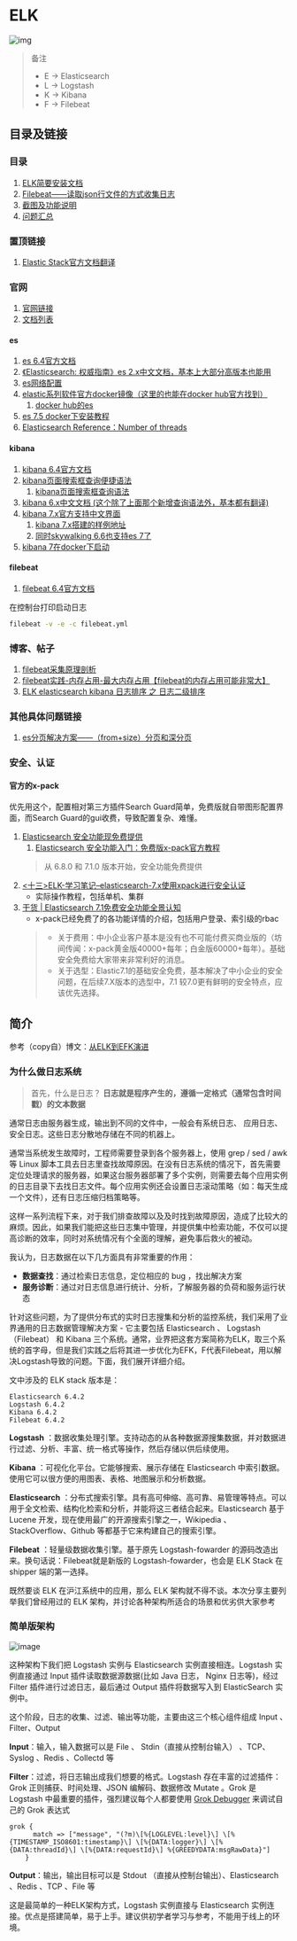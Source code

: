 # ELK
![img](./images/524680-20171108130035028-1147357295.png)

> 备注
> - E -> Elasticsearch
> - L -> Logstash
> - K -> Kibana
> - F -> Filebeat

## 目录及链接

### 目录
1. [ELK简要安装文档](install.md)
1. [Filebeat——读取json行文件的方式收集日志](filebeat_install.md)
1. [截图及功能说明](manual.md)
1. [问题汇总](faq.md)

### 置顶链接
1. [Elastic Stack官方文档翻译](https://www.bookstack.cn/books/hjt353)

### 官网
1. [官网链接](https://www.elastic.co/)
1. [文档列表](https://www.elastic.co/guide/index.html)

#### es
1. [es 6.4官方文档](https://www.elastic.co/guide/en/elasticsearch/reference/6.4/index.html)
1. [《Elasticsearch: 权威指南》es 2.x中文文档，基本上大部分高版本也能用](https://www.elastic.co/guide/cn/elasticsearch/guide/current/index.html)
1. [es网络配置](https://www.elastic.co/guide/en/elasticsearch/reference/6.4/modules-network.html)
1. [elastic系列软件官方docker镜像（这里的也能在docker hub官方找到）](https://www.docker.elastic.co/)
    1. [docker hub的es](https://hub.docker.com/_/elasticsearch)
1. [es 7.5 docker下安装教程](https://www.elastic.co/guide/en/elasticsearch/reference/7.5/docker.html)
1. [Elasticsearch Reference：Number of threads](https://www.elastic.co/guide/en/elasticsearch/reference/current/max-number-of-threads.html)

#### kibana
1. [kibana 6.4官方文档](https://www.elastic.co/guide/en/kibana/6.4/index.html)
1. [kibana页面搜索框查询便捷语法](https://www.elastic.co/guide/en/kibana/6.4/kuery-query.html)
    1. [kibana页面搜索框查询语法](https://www.elastic.co/guide/en/elasticsearch/reference/6.4/query-dsl-query-string-query.html#query-string-syntax)    
1. [kibana 6.x中文文档 (这个除了上面那个新增查询语法外，基本都有翻译)](https://www.elastic.co/guide/cn/kibana/current/index.html)
1. [kibana 7.x官方支持中文界面](https://www.elastic.co/guide/en/kibana/current/i18n-settings-kb.html)
    1. [kibana 7.x搭建的样例地址](http://efk7.k8s.fingard.cn/)
    1. [同时skywalking 6.6也支持es 7了](http://skywalking.apache.org/downloads/)
1. [kibana 7在docker下启动](https://www.elastic.co/guide/en/kibana/7.x/docker.html)
#### filebeat
1. [filebeat 6.4官方文档](https://www.elastic.co/guide/en/beats/filebeat/6.4/index.html)

在控制台打印启动日志
```bash
filebeat -v -e -c filebeat.yml
```

### 博客、帖子
1. [filebeat采集原理剖析](https://www.jianshu.com/p/62fbde3f0a11)
1. [filebeat实践-内存占用-最大内存占用【filebeat的内存占用可能非常大】](https://yq.aliyun.com/articles/241161)
1. [ELK elasticsearch kibana 日志排序 之 日志二级排序](https://blog.csdn.net/u011181610/article/details/82756049)

### 其他具体问题链接
1. [es分页解决方案——（from+size）分页和深分页](https://blog.csdn.net/Fenggms/article/details/83066542)

### 安全、认证
#### 官方的x-pack
优先用这个，配置相对第三方插件Search Guard简单，免费版就自带图形配置界面，而Search Guard的gui收费，导致配置复杂、难懂。
1. [Elasticsearch 安全功能现免费提供](https://www.elastic.co/cn/blog/security-for-elasticsearch-is-now-free)
    1. [Elasticsearch 安全功能入门：免费版x-pack官方教程](https://www.elastic.co/cn/blog/getting-started-with-elasticsearch-security)
    > 从 6.8.0 和 7.1.0 版本开始，安全功能免费提供
1. [<十三>ELK-学习笔记–elasticsearch-7.x使用xpack进行安全认证](http://www.eryajf.net/3500.html)
    - 实际操作教程，包括单机、集群
1. [干货 | Elasticsearch 7.1免费安全功能全景认知](https://blog.csdn.net/laoyang360/article/details/90554761)
    - x-pack已经免费了的各功能详情的介绍，包括用户登录、索引级的rbac
    > - 关于费用：中小企业客户基本是没有也不可能付费买商业版的（坊间传闻：x-pack黄金版40000+每年；白金版60000+每年）。基础安全免费给大家带来非常利好的消息。
    > - 关于选型：Elastic7.1的基础安全免费，基本解决了中小企业的安全问题，在后续7.X版本的选型中，7.1 较7.0更有鲜明的安全特点，应该优先选择。


## 简介
参考（copy自）博文：[从ELK到EFK演进](https://www.cnblogs.com/tylercao/p/7803520.html)

### 为什么做日志系统

> 首先，什么是日志？ **日志就是程序产生的，遵循一定格式（通常包含时间戳）的文本数据**

通常日志由服务器生成，输出到不同的文件中，一般会有系统日志、 应用日志、安全日志。这些日志分散地存储在不同的机器上。

通常当系统发生故障时，工程师需要登录到各个服务器上，使用 grep / sed / awk 等 Linux  脚本工具去日志里查找故障原因。在没有日志系统的情况下，首先需要定位处理请求的服务器，如果这台服务器部署了多个实例，则需要去每个应用实例的日志目录下去找日志文件。每个应用实例还会设置日志滚动策略（如：每天生成一个文件），还有日志压缩归档策略等。

这样一系列流程下来，对于我们排查故障以及及时找到故障原因，造成了比较大的麻烦。因此，如果我们能把这些日志集中管理，并提供集中检索功能，不仅可以提高诊断的效率，同时对系统情况有个全面的理解，避免事后救火的被动。

我认为，日志数据在以下几方面具有非常重要的作用：

- **数据查找**：通过检索日志信息，定位相应的 bug ，找出解决方案
- **服务诊断**：通过对日志信息进行统计、分析，了解服务器的负荷和服务运行状态

针对这些问题，为了提供分布式的实时日志搜集和分析的监控系统，我们采用了业界通用的日志数据管理解决方案 - 它主要包括  Elasticsearch 、 Logstash（Filebeat） 和 Kibana  三个系统。通常，业界把这套方案简称为ELK，取三个系统的首字母，但是我们实践之后将其进一步优化为EFK，F代表Filebeat，用以解决Logstash导致的问题。下面，我们展开详细介绍。

文中涉及的 ELK stack 版本是：

```
Elasticsearch 6.4.2
Logstash 6.4.2
Kibana 6.4.2
Filebeat 6.4.2
```

**Logstash** ：数据收集处理引擎。支持动态的从各种数据源搜集数据，并对数据进行过滤、分析、丰富、统一格式等操作，然后存储以供后续使用。

**Kibana** ：可视化化平台。它能够搜索、展示存储在 Elasticsearch 中索引数据。使用它可以很方便的用图表、表格、地图展示和分析数据。

**Elasticsearch**  ：分布式搜索引擎。具有高可伸缩、高可靠、易管理等特点。可以用于全文检索、结构化检索和分析，并能将这三者结合起来。Elasticsearch 基于  Lucene 开发，现在使用最广的开源搜索引擎之一，Wikipedia 、StackOverflow、Github  等都基于它来构建自己的搜索引擎。

**Filebeat** ：轻量级数据收集引擎。基于原先 Logstash-fowarder 的源码改造出来。换句话说：Filebeat就是新版的 Logstash-fowarder，也会是 ELK Stack 在 shipper 端的第一选择。

既然要谈 ELK 在沪江系统中的应用，那么 ELK 架构就不得不谈。本次分享主要列举我们曾经用过的 ELK 架构，并讨论各种架构所适合的场景和优劣供大家参考

### 简单版架构

![image](./images/59d9a58ce4b0ef561378d581.png)

这种架构下我们把 Logstash 实例与 Elasticsearch 实例直接相连。Logstash 实例直接通过 Input  插件读取数据源数据(比如 Java 日志， Nginx 日志等)，经过 Filter 插件进行过滤日志，最后通过 Output 插件将数据写入到  ElasticSearch 实例中。

这个阶段，日志的收集、过滤、输出等功能，主要由这三个核心组件组成 Input 、Filter、Output

**Input**：输入，输入数据可以是 File 、 Stdin（直接从控制台输入） 、TCP、Syslog 、Redis 、Collectd 等

**Filter**：过滤，将日志输出成我们想要的格式。Logstash 存在丰富的过滤插件：Grok 正则捕获、时间处理、JSON 编解码、数据修改 Mutate 。Grok 是 Logstash 中最重要的插件，强烈建议每个人都要使用 [Grok Debugger](https://grokdebug.herokuapp.com/) 来调试自己的 Grok 表达式

```
grok {
      match => ["message", "(?m)\[%{LOGLEVEL:level}\] \[%{TIMESTAMP_ISO8601:timestamp}\] \[%{DATA:logger}\] \[%{DATA:threadId}\] \[%{DATA:requestId}\] %{GREEDYDATA:msgRawData}"]
    }
```

**Output**：输出，输出目标可以是 Stdout （直接从控制台输出）、Elasticsearch 、Redis 、TCP 、File 等

这是最简单的一种ELK架构方式，Logstash 实例直接与 Elasticsearch 实例连接。优点是搭建简单，易于上手。建议供初学者学习与参考，不能用于线上的环境。

